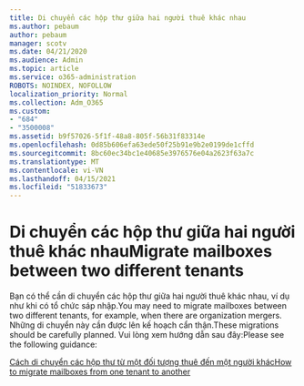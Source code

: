 ```yaml
---
title: Di chuyển các hộp thư giữa hai người thuê khác nhau
ms.author: pebaum
author: pebaum
manager: scotv
ms.date: 04/21/2020
ms.audience: Admin
ms.topic: article
ms.service: o365-administration
ROBOTS: NOINDEX, NOFOLLOW
localization_priority: Normal
ms.collection: Adm_O365
ms.custom:
- "684"
- "3500008"
ms.assetid: b9f57026-5f1f-48a8-805f-56b31f83314e
ms.openlocfilehash: 0d85b606efa63ede50f25b91e9b2e0199de1cffd
ms.sourcegitcommit: 8bc60ec34bc1e40685e3976576e04a2623f63a7c
ms.translationtype: MT
ms.contentlocale: vi-VN
ms.lasthandoff: 04/15/2021
ms.locfileid: "51833673"
---
```

# <a name="migrate-mailboxes-between-two-different-tenants"></a><span data-ttu-id="2b329-102">Di chuyển các hộp thư giữa hai người thuê khác nhau</span><span class="sxs-lookup"><span data-stu-id="2b329-102">Migrate mailboxes between two different tenants</span></span>

<span data-ttu-id="2b329-103">Bạn có thể cần di chuyển các hộp thư giữa hai người thuê khác nhau, ví dụ như khi có tổ chức sáp nhập.</span><span class="sxs-lookup"><span data-stu-id="2b329-103">You may need to migrate mailboxes between two different tenants, for example, when there are organization mergers.</span></span> <span data-ttu-id="2b329-104">Những di chuyển này cần được lên kế hoạch cẩn thận.</span><span class="sxs-lookup"><span data-stu-id="2b329-104">These migrations should be carefully planned.</span></span> <span data-ttu-id="2b329-105">Vui lòng xem hướng dẫn sau đây:</span><span class="sxs-lookup"><span data-stu-id="2b329-105">Please see the following guidance:</span></span>
  
[<span data-ttu-id="2b329-106">Cách di chuyển các hộp thư từ một đối tượng thuê đến một người khác</span><span class="sxs-lookup"><span data-stu-id="2b329-106">How to migrate mailboxes from one tenant to another</span></span>](https://docs.microsoft.com/Exchange/mailbox-migration/migrate-mailboxes-across-tenants)
  